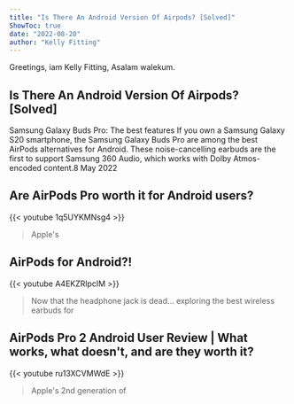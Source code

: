 ```yaml
---
title: "Is There An Android Version Of Airpods? [Solved]"
ShowToc: true 
date: "2022-08-20"
author: "Kelly Fitting" 
---
```


Greetings, iam Kelly Fitting, Asalam walekum.
## Is There An Android Version Of Airpods? [Solved]
 Samsung Galaxy Buds Pro: The best features If you own a Samsung Galaxy S20 smartphone, the Samsung Galaxy Buds Pro are among the best AirPods alternatives for Android. These noise-cancelling earbuds are the first to support Samsung 360 Audio, which works with Dolby Atmos-encoded content.8 May 2022

## Are AirPods Pro worth it for Android users?
{{< youtube 1q5UYKMNsg4 >}}
>Apple's 

## AirPods for Android?!
{{< youtube A4EKZRlpcIM >}}
>Now that the headphone jack is dead... exploring the best wireless earbuds for 

## AirPods Pro 2 Android User Review | What works, what doesn't, and are they worth it?
{{< youtube ru13XCVMWdE >}}
>Apple's 2nd generation of 

